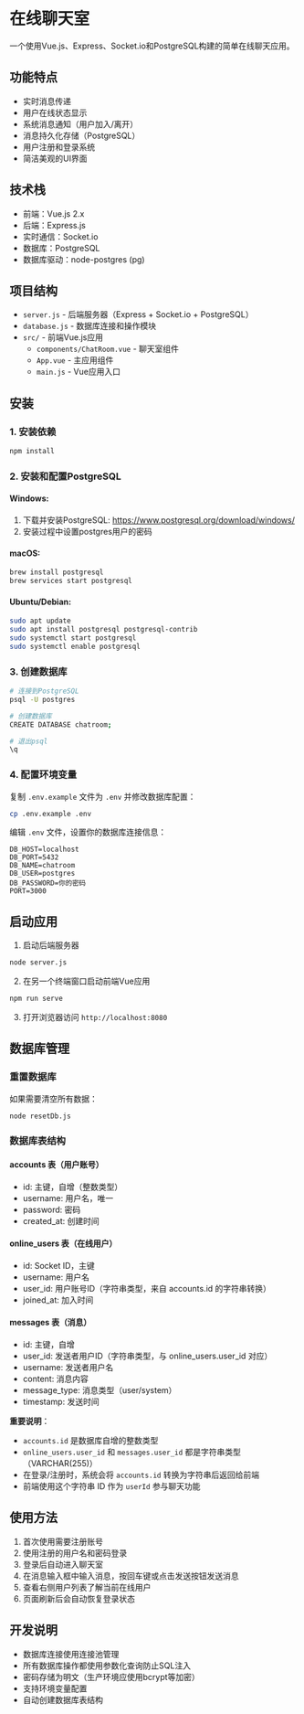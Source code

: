 # 在线聊天室

一个使用Vue.js、Express、Socket.io和PostgreSQL构建的简单在线聊天应用。

## 功能特点

- 实时消息传递
- 用户在线状态显示
- 系统消息通知（用户加入/离开）
- 消息持久化存储（PostgreSQL）
- 用户注册和登录系统
- 简洁美观的UI界面

## 技术栈

- 前端：Vue.js 2.x
- 后端：Express.js
- 实时通信：Socket.io
- 数据库：PostgreSQL
- 数据库驱动：node-postgres (pg)

## 项目结构

- `server.js` - 后端服务器（Express + Socket.io + PostgreSQL）
- `database.js` - 数据库连接和操作模块
- `src/` - 前端Vue.js应用
  - `components/ChatRoom.vue` - 聊天室组件
  - `App.vue` - 主应用组件
  - `main.js` - Vue应用入口

## 安装

### 1. 安装依赖
```bash
npm install
```

### 2. 安装和配置PostgreSQL

#### Windows:
1. 下载并安装PostgreSQL: https://www.postgresql.org/download/windows/
2. 安装过程中设置postgres用户的密码

#### macOS:
```bash
brew install postgresql
brew services start postgresql
```

#### Ubuntu/Debian:
```bash
sudo apt update
sudo apt install postgresql postgresql-contrib
sudo systemctl start postgresql
sudo systemctl enable postgresql
```

### 3. 创建数据库
```bash
# 连接到PostgreSQL
psql -U postgres

# 创建数据库
CREATE DATABASE chatroom;

# 退出psql
\q
```

### 4. 配置环境变量
复制 `.env.example` 文件为 `.env` 并修改数据库配置：
```bash
cp .env.example .env
```

编辑 `.env` 文件，设置你的数据库连接信息：
```
DB_HOST=localhost
DB_PORT=5432
DB_NAME=chatroom
DB_USER=postgres
DB_PASSWORD=你的密码
PORT=3000
```

## 启动应用

1. 启动后端服务器
```bash
node server.js
```

2. 在另一个终端窗口启动前端Vue应用
```bash
npm run serve
```

3. 打开浏览器访问 `http://localhost:8080`

## 数据库管理

### 重置数据库
如果需要清空所有数据：
```bash
node resetDb.js
```

### 数据库表结构

#### accounts 表（用户账号）
- id: 主键，自增（整数类型）
- username: 用户名，唯一
- password: 密码
- created_at: 创建时间

#### online_users 表（在线用户）
- id: Socket ID，主键
- username: 用户名
- user_id: 用户账号ID（字符串类型，来自 accounts.id 的字符串转换）
- joined_at: 加入时间

#### messages 表（消息）
- id: 主键，自增
- user_id: 发送者用户ID（字符串类型，与 online_users.user_id 对应）
- username: 发送者用户名
- content: 消息内容
- message_type: 消息类型（user/system）
- timestamp: 发送时间

**重要说明**：
- `accounts.id` 是数据库自增的整数类型
- `online_users.user_id` 和 `messages.user_id` 都是字符串类型（VARCHAR(255)）
- 在登录/注册时，系统会将 `accounts.id` 转换为字符串后返回给前端
- 前端使用这个字符串 ID 作为 `userId` 参与聊天功能

## 使用方法

1. 首次使用需要注册账号
2. 使用注册的用户名和密码登录
3. 登录后自动进入聊天室
4. 在消息输入框中输入消息，按回车键或点击发送按钮发送消息
5. 查看右侧用户列表了解当前在线用户
6. 页面刷新后会自动恢复登录状态

## 开发说明

- 数据库连接使用连接池管理
- 所有数据库操作都使用参数化查询防止SQL注入
- 密码存储为明文（生产环境应使用bcrypt等加密）
- 支持环境变量配置
- 自动创建数据库表结构
